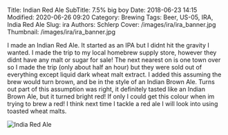 Title: Indian Red Ale
SubTitle: 7.5% big boy
Date: 2018-06-23 14:15
Modified: 2020-06-26 09:20
Category: Brewing
Tags: Beer, US-05, IRA, India Red Ale
Slug: ira
Authors: Schlerp
Cover: /images/ira/ira_banner.jpg
Thumbnail: /images/ira/ira_banner.jpg

I made an Indian Red Ale. It started as an IPA but I didnt hit the gravity I wanted. I made the trip to my local homebrew supply store, however they didnt have any malt or sugar for sale! The next nearest on is one town over so I made the trip (only about half an hour) but they were sold out of everything except liquid dark wheat malt extract. I added this assuming the brew would turn brown, and be in the style of an Indian Brown Ale. Turns out part of this assumption was right, it definitely tasted like an Indian Brown Ale, but it turned bright red! If only I could get this colour when im trying to brew a red! I think next time I tackle a red ale I will look into using toasted wheat malts.

![India Red Ale](/images/ira/ira.jpg)
